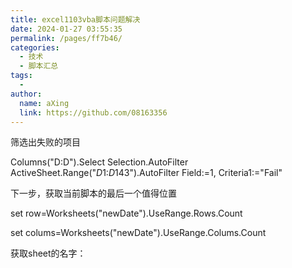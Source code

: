 ```yaml
---
title: excel1103vba脚本问题解决
date: 2024-01-27 03:55:35
permalink: /pages/ff7b46/
categories:
  - 技术
  - 脚本汇总
tags:
  - 
author: 
  name: aXing
  link: https://github.com/08163356
---
```







筛选出失败的项目

  Columns("D:D").Select
    Selection.AutoFilter
    ActiveSheet.Range("$D$1:$D$143").AutoFilter Field:=1, Criteria1:="Fail"

下一步，获取当前脚本的最后一个值得位置



set row=Worksheets("newDate").UseRange.Rows.Count

set colums=Worksheets("newDate").UseRange.Colums.Count

获取sheet的名字：

